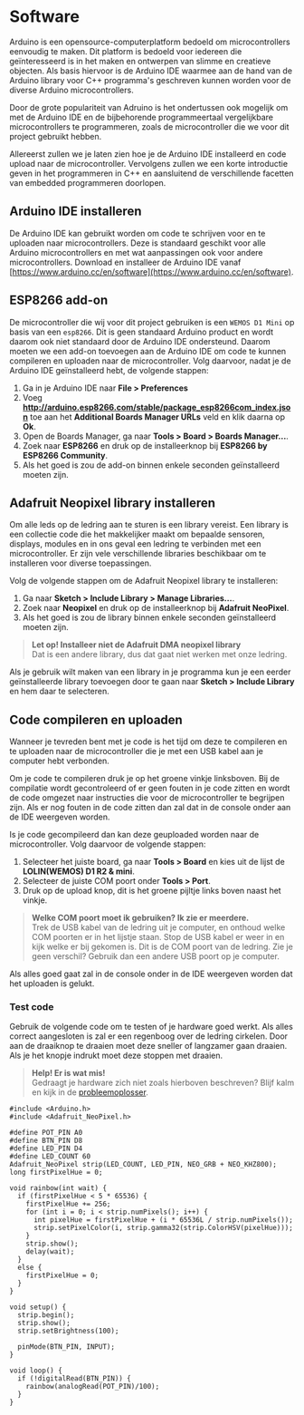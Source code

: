 # Software
Arduino is een opensource-computerplatform bedoeld om microcontrollers eenvoudig te maken. Dit platform is bedoeld voor iedereen die geïnteresseerd is in het maken en ontwerpen van slimme en creatieve objecten. Als basis hiervoor is de Arduino IDE waarmee aan de hand van de Arduino library voor C++ programma's geschreven kunnen worden voor de diverse Arduino microcontrollers.

Door de grote populariteit van Adruino is het ondertussen ook mogelijk om met de Arduino IDE en de bijbehorende programmeertaal vergelijkbare microcontrollers te programmeren, zoals de microcontroller die we voor dit project gebruikt hebben.

Allereerst zullen we je laten zien hoe je de Arduino IDE installeerd en code upload naar de microcontroller. Vervolgens zullen we een korte introductie geven in het programmeren in C++ en aansluitend de verschillende facetten van embedded programmeren doorlopen.

## Arduino IDE installeren
De Arduino IDE kan gebruikt worden om code te schrijven voor en te uploaden naar microcontrollers. Deze is standaard geschikt voor alle Arduino microcontrollers en met wat aanpassingen ook voor andere microcontrollers. Download en installeer de Arduino IDE vanaf [https://www.arduino.cc/en/software](https://www.arduino.cc/en/software).

## ESP8266 add-on
De microcontroller die wij voor dit project gebruiken is een `WEMOS D1 Mini` op basis van een `esp8266`. Dit is geen standaard Arduino product en wordt daarom ook niet standaard door de Arduino IDE ondersteund. Daarom moeten we een add-on toevoegen aan de Arduino IDE om code te kunnen compileren en uploaden naar de microcontroller. Volg daarvoor, nadat je de Arduino IDE geïnstalleerd hebt, de volgende stappen:

  1. Ga in je Arduino IDE naar **File > Preferences**
  2. Voeg **http://arduino.esp8266.com/stable/package_esp8266com_index.json** toe aan het **Additional Boards Manager URLs** veld en klik daarna op **Ok**.
  3. Open de Boards Manager, ga naar **Tools > Board > Boards Manager...**.
  4. Zoek naar **ESP8266** en druk op de installeerknop bij **ESP8266 by ESP8266 Community**.
  5. Als het goed is zou de add-on binnen enkele seconden geïnstalleerd moeten zijn.

## Adafruit Neopixel library installeren
Om alle leds op de ledring aan te sturen is een library vereist. Een library is een collectie code die het makkelijker maakt om bepaalde sensoren, displays, modules en in ons geval een ledring te verbinden met een microcontroller. Er zijn vele verschillende libraries beschikbaar om te installeren voor diverse toepassingen.

Volg de volgende stappen om de Adafruit Neopixel library te installeren:

  1. Ga naar **Sketch > Include Library > Manage Libraries...**.
  2. Zoek naar **Neopixel** en druk op de installeerknop bij **Adafruit NeoPixel**.
  5. Als het goed is zou de library binnen enkele seconden geïnstalleerd moeten zijn.

> **Let op! Installeer niet de Adafruit DMA neopixel library**  
> Dat is een andere library, dus dat gaat niet werken met onze ledring.

Als je gebruik wilt maken van een library in je programma kun je een eerder geïnstalleerde library toevoegen door te gaan naar **Sketch > Include Library** en hem daar te selecteren.

## Code compileren en uploaden
Wanneer je tevreden bent met je code is het tijd om deze te compileren en te uploaden naar de microcontroller die je met een USB kabel aan je computer hebt verbonden.

Om je code te compileren druk je op het groene vinkje linksboven. Bij de compilatie wordt gecontroleerd of er geen fouten in je code zitten en wordt de code omgezet naar instructies die voor de microcontroller te begrijpen zijn. Als er nog fouten in de code zitten dan zal dat in de console onder aan de IDE weergeven worden.

Is je code gecompileerd dan kan deze geuploaded worden naar de microcontroller. Volg daarvoor de volgende stappen:

  1. Selecteer het juiste board, ga naar **Tools > Board** en kies uit de lijst de **LOLIN(WEMOS) D1 R2 & mini**.
  2. Selecteer de juiste COM poort onder **Tools > Port**.
  3. Druk op de upload knop, dit is het groene pijltje links boven naast het vinkje.

> **Welke COM poort moet ik gebruiken? Ik zie er meerdere.**  
> Trek de USB kabel van de ledring uit je computer, en onthoud welke COM poorten er in het lijstje staan. Stop de USB kabel er weer in en kijk welke er bij gekomen is. Dit is de COM poort van de ledring. Zie je geen verschil? Gebruik dan een andere USB poort op je computer.

Als alles goed gaat zal in de console onder in de IDE weergeven worden dat het uploaden is gelukt.

### Test code
Gebruik de volgende code om te testen of je hardware goed werkt. Als alles correct aangesloten is zal er een regenboog over de ledring cirkelen. Door aan de draaiknop te draaien moet deze sneller of langzamer gaan draaien. Als je het knopje indrukt moet deze stoppen met draaien.

> **Help! Er is wat mis!**  
> Gedraagt je hardware zich niet zoals hierboven beschreven? Blijf kalm en kijk in de [probleemoplosser](../probleemoplosser.md).

```arduino
#include <Arduino.h>
#include <Adafruit_NeoPixel.h>

#define POT_PIN A0
#define BTN_PIN D8
#define LED_PIN D4
#define LED_COUNT 60
Adafruit_NeoPixel strip(LED_COUNT, LED_PIN, NEO_GRB + NEO_KHZ800);
long firstPixelHue = 0;

void rainbow(int wait) {
  if (firstPixelHue < 5 * 65536) {
    firstPixelHue += 256;
    for (int i = 0; i < strip.numPixels(); i++) {
      int pixelHue = firstPixelHue + (i * 65536L / strip.numPixels());
      strip.setPixelColor(i, strip.gamma32(strip.ColorHSV(pixelHue)));
    }
    strip.show();
    delay(wait);
  }
  else {
    firstPixelHue = 0;
  }
}

void setup() {
  strip.begin();
  strip.show();
  strip.setBrightness(100);

  pinMode(BTN_PIN, INPUT);
}

void loop() {
  if (!digitalRead(BTN_PIN)) {
    rainbow(analogRead(POT_PIN)/100);
  }
}
```